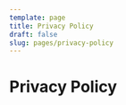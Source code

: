 ```yaml
---
template: page
title: Privacy Policy
draft: false
slug: pages/privacy-policy
---
```


# Privacy Policy
